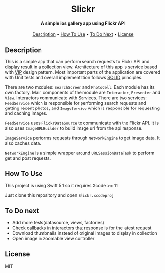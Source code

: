 <h1 align="center">
  <br>
  Slickr
  <br>
</h1>

<h4 align="center">A simple ios gallery app using Flickr API </h4>

<p align="center">
  <a href="#description">Description</a> •
  <a href="#how-to-use">How To Use</a> •
  <a href="#to-do-next">To Do Next</a> •
  <a href="#license">License</a>
</p>

## Description

This is a simple app that can perform search requests to Flickr API and display result in a collection view. 
Architecture of this app is service based with [VIP](https://clean-swift.com/) design pattern. Most important parts of the application are covered 
with Unit tests and overall implementation follows [SOLID](https://www.wikiwand.com/en/SOLID) principles.

There are two modules: `SearchScreen` and `PhotoCell`. 
Each module has its own factory. Main components of the module are `Interactor`, `Presenter` and `View`.
Interactors communicate with Services. There are two services: `FeedService` which is responsible for performing search requests 
and getting recent photos, and `ImageService` which is responsible for requesting and caching images.

`FeedService` uses `FlickrDataSource` to communicate with the Flickr API. It is also uses `ImageURLBuilder` to build image url from the api response.

`ImageService` performs requests through `NetworkEngine` to get image data. It also caches data.

`NetworkEngine` is a simple wrapper around `URLSessionDataTask` to perform get and post requests. 

## How To Use

This project is using Swift 5.1 so it requires Xcode >= 11

Just clone this repository and open `Slickr.xcodeproj`

## To Do next

- Add more tests(datasource, views, factories)
- Check callbacks in interactors that response is for the latest request
- Download thumbnails instead of original images to display in collection
- Open image in zoomable view controller

## License

MIT
